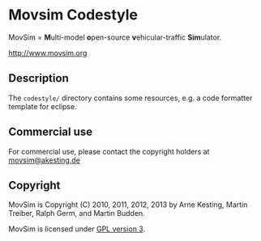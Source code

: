 Movsim Codestyle
================

MovSim = **M**ulti-model **o**pen-source **v**ehicular-traffic **Sim**ulator.

http://www.movsim.org


Description
-----------

The `codestyle/` directory contains some resources, e.g. a code formatter template for eclipse.


Commercial use
--------------

For commercial use, please contact the copyright holders at movsim@akesting.de


Copyright
---------

MovSim is Copyright (C) 2010, 2011, 2012, 2013 by Arne Kesting, Martin Treiber, Ralph Germ, and Martin Budden.

MovSim is licensed under [GPL version 3](https://github.com/movsim/movsim/blob/master/COPYING).

